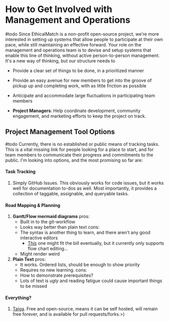 # How to Get Involved with Management and Operations
#todo Since EthicalMatch is a non-profit open-source project, we're more interested in setting up systems that allow people to participate at their own pace, while still maintaining an effective forward. Your role on the management and operations team is to devise and setup systems that enable this line of thinking, without active person-to-person management. It's a new way of thinking, but our structure needs to
- Provide a clear set of things to be done, in a prioritized manner
- Provide an easy avenue for new members to get into the groove of pickup up and completing work, with as little friction as possible
- Anticipate and accommodate large fluctuations in participating team members

- **Project Managers**: Help coordinate development, community engagement, and marketing efforts to keep the project on track.

## Project Management Tool Options
#todo
Currently, there is no established or public means of tracking tasks. This is a vital missing link for people looking for a place to start, and for team members to communicate their progress and commitments to the public. I'm looking into options, and the most promising so far are:
#### Task Tracking
1. Simply GitHub Issues. This obviously works for code issues, but it works well for documentation to-dos as well. Most importantly, it provides a collection of taggable, assignable, and queryable tasks.
#### Road Mapping & Planning
1. **Gantt/Flow mermaid diagrams**
	pros:
	- Built in to the git-workflow
	- Looks way better than plain text
	cons:
	- The syntax is another thing to learn, and there aren't any good interactive editors
		- [This](https://www.mermaidflow.app/editor) one might fit the bill eventually, but it currently only supports flow chart editing…
	- Might render weird
1. **Plain Text**
	pros: 
	- It works. Ordered lists, should be enough to show priority
	- Requires no new learning. 
	cons:
	- How to demonstrate prerequisites?
	- Lots of text is *ugly* and reading fatigue could cause important things to be missed
#### Everything?
1. [Taiga](https://taiga.io/). Free and open-source, means it can be self hosted, will remain free forever, and is available for pull requests/forks.>)